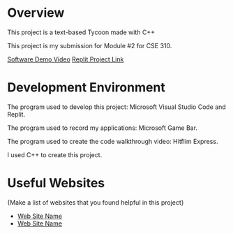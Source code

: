 # Overview

This project is a text-based Tycoon made with C++

This project is my submission for Module #2 for CSE 310.

[Software Demo Video](https://youtu.be/eXKnjnIxogc)
[Replit Project Link](https://replit.com/@Logansphere/Logans-Tycoon?v=1)

# Development Environment

The program used to develop this project: Microsoft Visual Studio Code and Replit.

The program used to record my applications: Microsoft Game Bar.

The program used to create the code walkthrough video: Hitflim Express.

I used C++ to create this project.

# Useful Websites

{Make a list of websites that you found helpful in this project}
* [Web Site Name](https://www.w3schools.com/)
* [Web Site Name](https://replit.com/~)